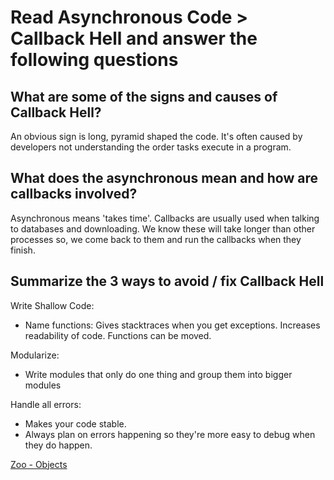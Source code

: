 # Read Asynchronous Code > Callback Hell and answer the following questions
## What are some of the signs and causes of Callback Hell?
An obvious sign is long, pyramid shaped the code. It's often caused by developers not understanding the order tasks execute in a program.

## What does the asynchronous mean and how are callbacks involved?
Asynchronous means 'takes time'. Callbacks are usually used when talking to databases and downloading. We know these will take longer than other processes so, we come back to them and run the callbacks when they finish.

## Summarize the 3 ways to avoid / fix Callback Hell
Write Shallow Code:
- Name functions: Gives stacktraces when you get exceptions. Increases readability of code. Functions can be moved.

Modularize:
- Write modules that only do one thing and group them into bigger modules

Handle all errors:
- Makes your code stable.
- Always plan on errors happening so they're more easy to debug when they do happen.

[Zoo - Objects](https://github.com/amanda-rice/zoo.git)